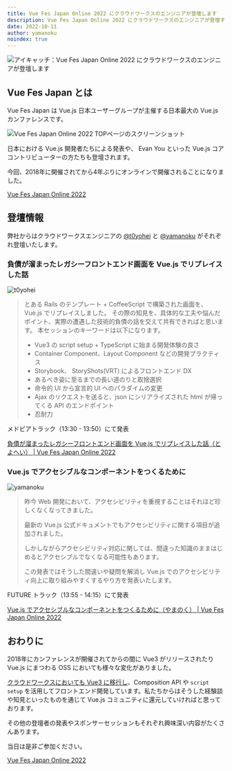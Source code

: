 ```yaml
---
title: Vue Fes Japan Online 2022 にクラウドワークスのエンジニアが登壇します
description: Vue Fes Japan Online 2022 にクラウドワークスのエンジニアが登壇するので宣伝記事を書きました
date: 2022-10-11
author: yamanoku
noindex: true
---
```


![アイキャッチ：Vue Fes Japan Online 2022 にクラウドワークスのエンジニアが登壇します](https://i.gyazo.com/3c862280e2db44953d9bdd134727a69c.png)

## Vue Fes Japan とは

Vue Fes Japan は Vue.js 日本ユーザーグループが主催する日本最大の Vue.js カンファレンスです。

![Vue Fes Japan Online 2022 TOPページのスクリーンショット](https://i.gyazo.com/6770e56503aa4cd48e3bbd2b39382a2c.png)

日本における Vue.js 開発者たちによる発表や、 Evan You といった Vue.js コアコントリビューターの方たちも登壇されます。

今回、2018年に開催されてから4年ぶりにオンラインで開催されることになりました。

[Vue Fes Japan Online 2022](https://vuefes.jp/2022/)

## 登壇情報

弊社からはクラウドワークスエンジニアの [@t0yohei](https://twitter.com/t0yohei) と [@yamanoku](https://twitter.com/yamanoku) がそれぞれ登壇いたします。

### 負債が溜まったレガシーフロントエンド画面を Vue.js でリプレイスした話

![t0yohei](https://i.gyazo.com/508e059cf72ddd47e24e3c39743419b0.png)

> とある Rails のテンプレート + CoffeeScript で構築された画面を、 Vue.js でリプレイスしました。
> その際の知見を、具体的な工夫や悩んだポイント、実際の遭遇した技術的負債の話を交えて共有できればと思います。
> 本セッションのキーワードは以下になります。
>
> - Vue3 の script setup + TypeScript に始まる開発体験の良さ
> - Container Component、Layout Component などの開発プラクティス
> - Storybook、 StoryShots(VRT) によるフロントエンド DX
> - あるべき姿に至るまでの長い道のりと取捨選択
> - 命令的 UI から宣言的 UI へのパラダイムの変更
> - Ajax のリクエストを送ると、json にシリアライズされた html が帰ってくる API のエンドポイント
> - 忍耐力

メドピアトラック（13:30 - 13:50）にて発表

[負債が溜まったレガシーフロントエンド画面を Vue.js でリプレイスした話（とよへい） | Vue Fes Japan Online 2022](https://vuefes.jp/2022/sessions/t0yohei)

### Vue.js でアクセシブルなコンポーネントをつくるために

![yamanoku](https://i.gyazo.com/21118cf76bce9194a2312bcb237b00f7.png)

> 昨今 Web 開発において、アクセシビリティを重視することはそれほど珍しくなくなってきました。
>
> 最新の Vue.js 公式ドキュメントでもアクセシビリティに関する項目が追加されました。
>
> しかしながらアクセシビリティ対応に関しては、間違った知識のままはじめるとアクセシブルでなくなる可能性もあります。
>
> この発表ではそうした間違いや疑問を解消し Vue.js でのアクセシビリティ向上に取り組みやすくするやり方を発表いたします。

FUTURE トラック（13:55 - 14:15）にて発表

[Vue.js でアクセシブルなコンポーネントをつくるために（やまのく） | Vue Fes Japan Online 2022](https://vuefes.jp/2022/sessions/yamanoku)

## おわりに

2018年にカンファレンスが開催されてからの間に Vue3 がリリースされたり Vue.js にまつわる OSS においても様々な変化がありました。

[クラウドワークスにおいても Vue3 に移行し](/migration-from-vue2-to-vue3)、Composition API や `script setup` を活用してフロントエンド開発しています。私たちからはそうした経験談や知見といったものを通じて Vue.js コミュニティに還元していければと思っております。

その他の登壇者の発表やスポンサーセッションもそれぞれ興味深い内容がたくさんあります。

当日は是非ご参加ください。

[Vue Fes Japan Online 2022](https://vuefes.jp/2022/)
